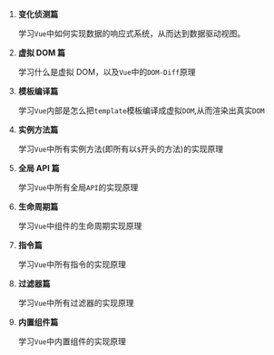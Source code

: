 1. **变化侦测篇**

   学习`Vue`中如何实现数据的响应式系统，从而达到数据驱动视图。

2. **虚拟 DOM 篇**

   学习什么是虚拟 DOM，以及`Vue`中的`DOM-Diff`原理

3. **模板编译篇**

   学习`Vue`内部是怎么把`template`模板编译成虚拟`DOM`,从而渲染出真实`DOM`

4. **实例方法篇**

   学习`Vue`中所有实例方法(即所有以`$`开头的方法)的实现原理

5. **全局 API 篇**

   学习`Vue`中所有全局`API`的实现原理

6. **生命周期篇**

   学习`Vue`中组件的生命周期实现原理

7. **指令篇**

   学习`Vue`中所有指令的实现原理

8. **过滤器篇**

   学习`Vue`中所有过滤器的实现原理

9. **内置组件篇**

   学习`Vue`中内置组件的实现原理